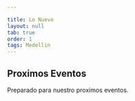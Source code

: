 ```yaml
---

title: Lo Nuevo
layout: null
tab: true
order: 1
tags: Medellin
---
```


## Proximos Eventos

Preparado para nuestro proximos eventos.

